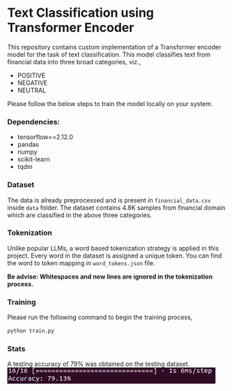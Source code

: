 # Text Classification using Transformer Encoder

This repository contains custom implementation of a Transformer encoder model for the task of text classification. This model classifies text from financial data into three broad categories, viz.,
* POSITIVE
* NEGATIVE
* NEUTRAL

Please follow the below steps to train the model locally on your system.

### Dependencies:
* tensorflow==2.12.0
* pandas
* numpy
* scikit-learn
* tqdm

### Dataset
The data is already preprocessed and is present in `financial_data.csv` inside `data` folder. The dataset contains 4.8K samples from financial domain which are classified in the above three categories.

### Tokenization
Unlike popular LLMs, a word based tokenization strategy is applied in this project. Every word in the dataset is assigned a unique token. You can find the word to token mapping in `word_tokens.json` file.

__Be advise: Whitespaces and new lines are ignored in the tokenization process.__

### Training
Please run the following command to begin the training process,
```python
python train.py
```

### Stats
A testing accuracy of 79% was obtained on the testing dataset.
![text_acc](./assets/test_acc.png)